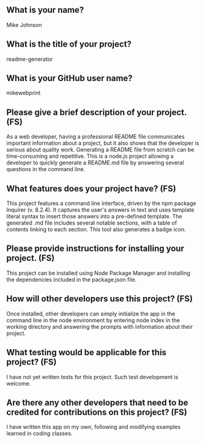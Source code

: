 ## What is your name?
Mike Johnson

## What is the title of your project?
readme-generator

## What is your GitHub user name?
mikewebprint

## Please give a brief description of your project. (FS)
As a web developer, having a professional README file communicates important information about a project, but it also shows that the developer is serious about quality work.  Generating a README file from scratch can be time-consuming and repetitive.  This is a node.js project allowing a developer to quickly generate a README.md file by answering several questions in the command line.

## What features does your project have? (FS)
This project features a command line interface, driven by the npm package Inquirer (v. 8.2.4).  It captures the user's answers in text and uses template literal syntax to insert those answers into a pre-defined template. The generated .md file includes several notable sections, with a table of contents linking to each section. This tool also generates a badge icon.

## Please provide instructions for installing your project. (FS)
This project can be installed using Node Package Manager and installing the dependencies included in the package.json file.

## How will other developers use this project? (FS)
Once installed, other developers can simply initialize the app in the command line in the node environment by entering node index in the working directory and answering the prompts with information about their project.

## What testing would be applicable for this project? (FS)
I have not yet written tests for this project.  Such test development is welcome.

## Are there any other developers that need to be credited for contributions on this project? (FS)
I have written this app on my own, following and modifying examples learned in coding classes.
